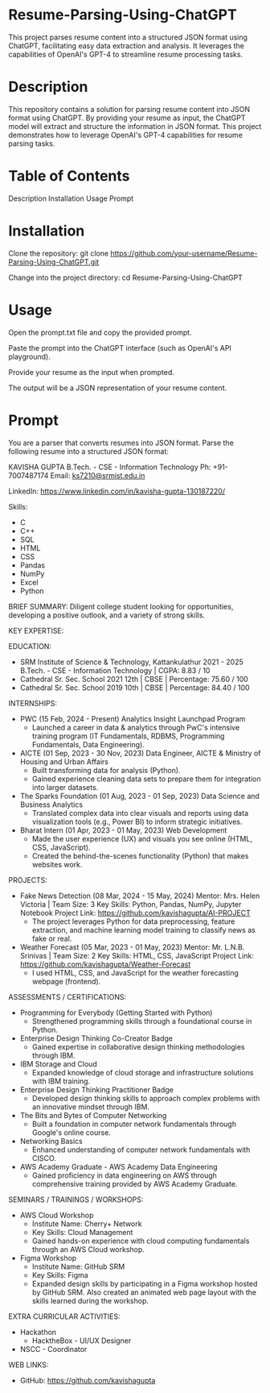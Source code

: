 # Resume-Parsing-Using-ChatGPT
This project parses resume content into a structured JSON format using ChatGPT, facilitating easy data extraction and analysis. It leverages the capabilities of OpenAI's GPT-4 to streamline resume processing tasks.
# Description
This repository contains a solution for parsing resume content into JSON format using ChatGPT. By providing your resume as input, the ChatGPT model will extract and structure the information in JSON format. This project demonstrates how to leverage OpenAI's GPT-4 capabilities for resume parsing tasks.
# Table of Contents
Description
Installation
Usage
Prompt

# Installation

Clone the repository:
git clone https://github.com/your-username/Resume-Parsing-Using-ChatGPT.git

Change into the project directory:
cd Resume-Parsing-Using-ChatGPT

# Usage
Open the prompt.txt file and copy the provided prompt.

Paste the prompt into the ChatGPT interface (such as OpenAI's API playground).

Provide your resume as the input when prompted.

The output will be a JSON representation of your resume content.

# Prompt
You are a parser that converts resumes into JSON format. Parse the following resume into a structured JSON format:

KAVISHA GUPTA
B.Tech. - CSE - Information Technology
Ph: +91-7007487174
Email: ks7210@srmist.edu.in

LinkedIn: https://www.linkedin.com/in/kavisha-gupta-130187220/

Skills:
- C
- C++
- SQL
- HTML
- CSS
- Pandas
- NumPy
- Excel
- Python

BRIEF SUMMARY:
Diligent college student looking for opportunities, developing a positive outlook, and a variety of strong skills.

KEY EXPERTISE:

EDUCATION:
- SRM Institute of Science & Technology, Kattankulathur 2021 - 2025
  B.Tech. - CSE - Information Technology | CGPA: 8.83 / 10
- Cathedral Sr. Sec. School 2021
  12th | CBSE | Percentage: 75.60 / 100
- Cathedral Sr. Sec. School 2019
  10th | CBSE | Percentage: 84.40 / 100

INTERNSHIPS:
- PWC (15 Feb, 2024 - Present)
  Analytics Insight Launchpad Program
  - Launched a career in data & analytics through PwC's intensive training program (IT Fundamentals, RDBMS, Programming Fundamentals, Data Engineering).
- AICTE (01 Sep, 2023 - 30 Nov, 2023)
  Data Engineer, AICTE & Ministry of Housing and Urban Affairs
  - Built transforming data for analysis (Python).
  - Gained experience cleaning data sets to prepare them for integration into larger datasets.
- The Sparks Foundation (01 Aug, 2023 - 01 Sep, 2023)
  Data Science and Business Analytics
  - Translated complex data into clear visuals and reports using data visualization tools (e.g., Power BI) to inform strategic initiatives.
- Bharat Intern (01 Apr, 2023 - 01 May, 2023)
  Web Development
  - Made the user experience (UX) and visuals you see online (HTML, CSS, JavaScript).
  - Created the behind-the-scenes functionality (Python) that makes websites work.

PROJECTS:
- Fake News Detection (08 Mar, 2024 - 15 May, 2024)
  Mentor: Mrs. Helen Victoria | Team Size: 3
  Key Skills: Python, Pandas, NumPy, Jupyter Notebook
  Project Link: https://github.com/kavishagupta/AI-PROJECT
  - The project leverages Python for data preprocessing, feature extraction, and machine learning model training to classify news as fake or real.
- Weather Forecast (05 Mar, 2023 - 01 May, 2023)
  Mentor: Mr. L.N.B. Srinivas | Team Size: 2
  Key Skills: HTML, CSS, JavaScript
  Project Link: https://github.com/kavishagupta/Weather-Forecast
  - I used HTML, CSS, and JavaScript for the weather forecasting webpage (frontend).

ASSESSMENTS / CERTIFICATIONS:
- Programming for Everybody (Getting Started with Python)
  - Strengthened programming skills through a foundational course in Python.
- Enterprise Design Thinking Co-Creator Badge
  - Gained expertise in collaborative design thinking methodologies through IBM.
- IBM Storage and Cloud
  - Expanded knowledge of cloud storage and infrastructure solutions with IBM training.
- Enterprise Design Thinking Practitioner Badge
  - Developed design thinking skills to approach complex problems with an innovative mindset through IBM.
- The Bits and Bytes of Computer Networking
  - Built a foundation in computer network fundamentals through Google's online course.
- Networking Basics
  - Enhanced understanding of computer network fundamentals with CISCO.
- AWS Academy Graduate - AWS Academy Data Engineering
  - Gained proficiency in data engineering on AWS through comprehensive training provided by AWS Academy Graduate.

SEMINARS / TRAININGS / WORKSHOPS:
- AWS Cloud Workshop
  - Institute Name: Cherry+ Network
  - Key Skills: Cloud Management
  - Gained hands-on experience with cloud computing fundamentals through an AWS Cloud workshop.
- Figma Workshop
  - Institute Name: GitHub SRM
  - Key Skills: Figma
  - Expanded design skills by participating in a Figma workshop hosted by GitHub SRM. Also created an animated web page layout with the skills learned during the workshop.

EXTRA CURRICULAR ACTIVITIES:
- Hackathon
  - HacktheBox - UI/UX Designer
- NSCC - Coordinator

WEB LINKS:
- GitHub: https://github.com/kavishagupta
